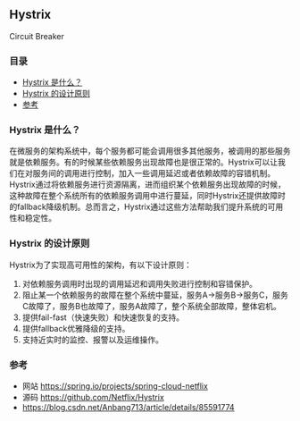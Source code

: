 ## Hystrix

Circuit Breaker

### 目录
* [Hystrix 是什么？](#Hystrix-是什么？)
* [Hystrix 的设计原则](#Hystrix-的设计原则)
* [参考](#参考)

### Hystrix 是什么？
在微服务的架构系统中，每个服务都可能会调用很多其他服务，被调用的那些服务就是依赖服务。有的时候某些依赖服务出现故障也是很正常的。Hystrix可以让我们在对服务间的调用进行控制，加入一些调用延迟或者依赖故障的容错机制。Hystrix通过将依赖服务进行资源隔离，进而组织某个依赖服务出现故障的时候，这种故障在整个系统所有的依赖服务调用中进行蔓延，同时Hystrix还提供故障时的fallback降级机制。总而言之，Hystrix通过这些方法帮助我们提升系统的可用性和稳定性。

### Hystrix 的设计原则
Hystrix为了实现高可用性的架构，有以下设计原则：
1. 对依赖服务调用时出现的调用延迟和调用失败进行控制和容错保护。
2. 阻止某一个依赖服务的故障在整个系统中蔓延，服务A->服务B->服务C，服务C故障了，服务B也故障了，服务A故障了，整个系统全部故障，整体宕机。
3. 提供fail-fast（快速失败）和快速恢复的支持。
4. 提供fallback优雅降级的支持。
5. 支持近实时的监控、报警以及运维操作。

### 参考
* 网站 https://spring.io/projects/spring-cloud-netflix
* 源码 https://github.com/Netflix/Hystrix
* https://blog.csdn.net/Anbang713/article/details/85591774